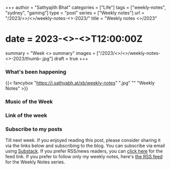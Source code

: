 +++
author = "Sathyajith Bhat"
categories = ["Life"]
tags = ["weekly-notes", "sydney", "gaming"]
type = "post"
series = ["Weekly notes"]
url = "/2023/<<month>>/<<date>>/weekly-notes-<<week>>-2023/"
title = "Weekly notes <<week>>/2023"
# date = 2023-<<month>>-<<date>>T12:00:00Z
summary = "Week <<week>> summary"
images = ["/2023/<<month>>/<<date>>/weekly-notes-<<week>>-2023/thumb-.jpg"]
draft = true
+++

### What's been happening

{{< fancybox "https://i.sathyabh.at/sb/weekly-notes" ".jpg" "" "Weekly Notes" >}}

### Music of the Week

### Link of the week


### Subscribe to my posts

Till next week. If you enjoyed reading this post, please consider sharing it via the links below and subscribing to the blog. You can subscribe via email using [Substack](https://sathyabhat.substack.com/). If you prefer RSS/news readers, you can [click here](https://sathyabh.at/index.xml) for the feed link. If you prefer to follow only my weekly notes, here's [the RSS feed](https://sathyabh.at/series/weekly-notes/index.xml) for the Weekly Notes series. 